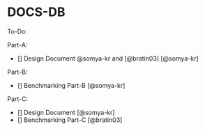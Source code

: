 # DOCS-DB

To-Do:

Part-A:
- [] Design Document @somya-kr and [@bratin03] [@somya-kr]

Part-B:
- [] Benchmarking Part-B [@somya-kr]

Part-C:
- [] Design Document [@somya-kr]
- [] Benchmarking Part-C [@bratin03]
